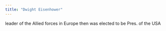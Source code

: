 ```yaml
---
title: "Dwight Eisenhower"
---
```

leader of the Allied forces in Europe then was elected to be Pres. of the USA

